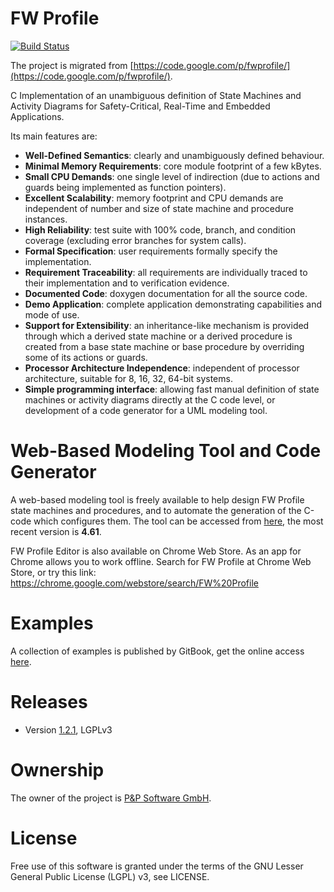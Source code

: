 # FW Profile
[![Build Status](https://travis-ci.org/pnp-software/fwprofile.svg?branch=master)](https://travis-ci.org/pnp-software/fwprofile)

The project is migrated from [https://code.google.com/p/fwprofile/](https://code.google.com/p/fwprofile/).

C Implementation of an unambiguous definition of State Machines and Activity Diagrams for Safety-Critical, Real-Time and Embedded Applications.

Its main features are:

* **Well-Defined Semantics**: clearly and unambiguously defined behaviour.
* **Minimal Memory Requirements**: core module footprint of a few kBytes.
* **Small CPU Demands**: one single level of indirection (due to actions and guards being implemented as function pointers).
* **Excellent Scalability**: memory footprint and CPU demands are independent of number and size of state machine and procedure instances.
* **High Reliability**: test suite with 100% code, branch, and condition coverage (excluding error branches for system calls).
* **Formal Specification**: user requirements formally specify the implementation.
* **Requirement Traceability**: all requirements are individually traced to their implementation and to verification evidence.
* **Documented Code**: doxygen documentation for all the source code.
* **Demo Application**: complete application demonstrating capabilities and mode of use.
* **Support for Extensibility**: an inheritance-like mechanism is provided through which a derived state machine or a derived procedure is created from a base state machine or base procedure by overriding some of its actions or guards.
* **Processor Architecture Independence**: independent of processor architecture, suitable for 8, 16, 32, 64-bit systems.
* **Simple programming interface**: allowing fast manual definition of state machines or activity diagrams directly at the C code level, or development of a code generator for a UML modeling tool.

# Web-Based Modeling Tool and Code Generator
A web-based modeling tool is freely available to help design FW Profile state machines and procedures, and to automate the generation of the C-code which configures them. The tool can be accessed from [here](http://pnp-software.com/fwprofile/editor/), the most recent version is **4.61**.

FW Profile Editor is also available on Chrome Web Store. As an app for Chrome allows you to work offline. Search for FW Profile at Chrome Web Store, or try this link: https://chrome.google.com/webstore/search/FW%20Profile

# Examples
A collection of examples is published by GitBook, get the online access [here](https://www.gitbook.com/book/cechticky/fw-profile-examples/details).

# Releases
* Version [1.2.1](http://www.pnp-software.com/fwprofile/releases/FWProfile_C1_Impl_1.2.1_LGPLv3.zip), LGPLv3

# Ownership
The owner of the project is [P&P Software GmbH](http://pnp-software.com/).

# License
Free use of this software is granted under the terms of the GNU Lesser General Public License (LGPL) v3, see LICENSE.
